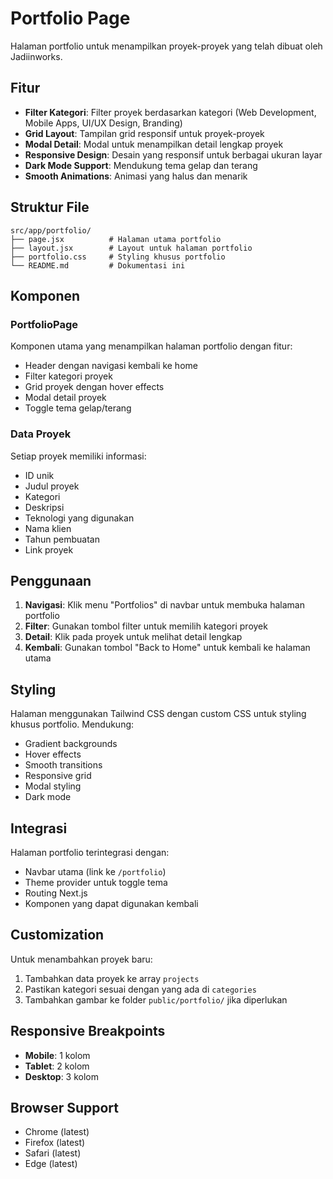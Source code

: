 # Portfolio Page

Halaman portfolio untuk menampilkan proyek-proyek yang telah dibuat oleh Jadiinworks.

## Fitur

- **Filter Kategori**: Filter proyek berdasarkan kategori (Web Development, Mobile Apps, UI/UX Design, Branding)
- **Grid Layout**: Tampilan grid responsif untuk proyek-proyek
- **Modal Detail**: Modal untuk menampilkan detail lengkap proyek
- **Responsive Design**: Desain yang responsif untuk berbagai ukuran layar
- **Dark Mode Support**: Mendukung tema gelap dan terang
- **Smooth Animations**: Animasi yang halus dan menarik

## Struktur File

```
src/app/portfolio/
├── page.jsx          # Halaman utama portfolio
├── layout.jsx        # Layout untuk halaman portfolio
├── portfolio.css     # Styling khusus portfolio
└── README.md         # Dokumentasi ini
```

## Komponen

### PortfolioPage
Komponen utama yang menampilkan halaman portfolio dengan fitur:
- Header dengan navigasi kembali ke home
- Filter kategori proyek
- Grid proyek dengan hover effects
- Modal detail proyek
- Toggle tema gelap/terang

### Data Proyek
Setiap proyek memiliki informasi:
- ID unik
- Judul proyek
- Kategori
- Deskripsi
- Teknologi yang digunakan
- Nama klien
- Tahun pembuatan
- Link proyek

## Penggunaan

1. **Navigasi**: Klik menu "Portfolios" di navbar untuk membuka halaman portfolio
2. **Filter**: Gunakan tombol filter untuk memilih kategori proyek
3. **Detail**: Klik pada proyek untuk melihat detail lengkap
4. **Kembali**: Gunakan tombol "Back to Home" untuk kembali ke halaman utama

## Styling

Halaman menggunakan Tailwind CSS dengan custom CSS untuk styling khusus portfolio. Mendukung:
- Gradient backgrounds
- Hover effects
- Smooth transitions
- Responsive grid
- Modal styling
- Dark mode

## Integrasi

Halaman portfolio terintegrasi dengan:
- Navbar utama (link ke `/portfolio`)
- Theme provider untuk toggle tema
- Routing Next.js
- Komponen yang dapat digunakan kembali

## Customization

Untuk menambahkan proyek baru:
1. Tambahkan data proyek ke array `projects`
2. Pastikan kategori sesuai dengan yang ada di `categories`
3. Tambahkan gambar ke folder `public/portfolio/` jika diperlukan

## Responsive Breakpoints

- **Mobile**: 1 kolom
- **Tablet**: 2 kolom  
- **Desktop**: 3 kolom

## Browser Support

- Chrome (latest)
- Firefox (latest)
- Safari (latest)
- Edge (latest)
